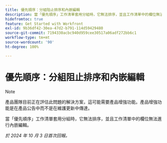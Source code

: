 ```yaml
---
title: 優先順序：分組阻止排序和內嵌編輯
description: 當「優先順序」工作清單套用分組時，它無法排序，並且工作清單中的欄位無法進行內嵌編輯。
hidefromtoc: true
feature: Get Started with Workfront
exl-id: 9b36df42-30ea-47d2-b791-114d59429480
source-git-commit: 7194330acbc940d959cee30517a06adf272bb6c1
workflow-type: tm+mt
source-wordcount: '90'
ht-degree: 100%

---
```


# 優先順序：分組阻止排序和內嵌編輯

>[!NOTE]
>
>產品團隊目前正在評估此問題的解決方案，這可能需要產品增強功能。產品增強功能是在產品公告中而不是在維護更新中傳達。

當「優先順序」工作清單套用分組時，它無法排序，並且工作清單中的欄位無法進行內嵌編輯。

_於 2024 年 10 月 3 日首次回報。_
